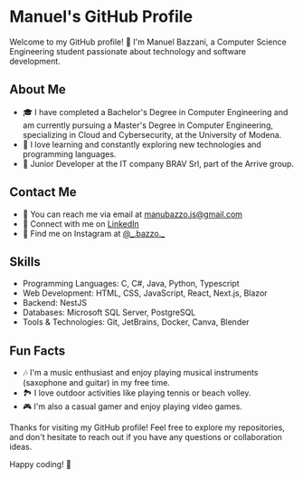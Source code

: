 # Manuel's GitHub Profile

Welcome to my GitHub profile! 👋 I'm Manuel Bazzani, a Computer Science Engineering student passionate about technology and software development.

## About Me

- 🎓 I have completed a Bachelor's Degree in Computer Engineering and am currently pursuing a Master's Degree in Computer Engineering, specializing in Cloud and Cybersecurity, at the University of Modena.
- 🌱 I love learning and constantly exploring new technologies and programming languages.
- 💼 Junior Developer at the IT company BRAV Srl, part of the Arrive group.

## Contact Me

- 📧 You can reach me via email at manubazzo.js@gmail.com
- 💼 Connect with me on [LinkedIn](https://www.linkedin.com/in/manuel-bazzani-b15a50254/)
- 📸 Find me on Instagram at [@\_.bazzo.\_](https://www.instagram.com/_.bazzo._/)

## Skills

- Programming Languages: C, C#, Java, Python, Typescript
- Web Development: HTML, CSS, JavaScript, React, Next.js, Blazor
- Backend: NestJS
- Databases: Microsoft SQL Server, PostgreSQL
- Tools & Technologies: Git, JetBrains, Docker, Canva, Blender

## Fun Facts

- 🎶 I'm a music enthusiast and enjoy playing musical instruments (saxophone and guitar) in my free time.
- 🏞️ I love outdoor activities like playing tennis or beach volley.
- 🎮 I'm also a casual gamer and enjoy playing video games.

Thanks for visiting my GitHub profile! Feel free to explore my repositories, and don't hesitate to reach out if you have any questions or collaboration ideas.

Happy coding! 🚀
